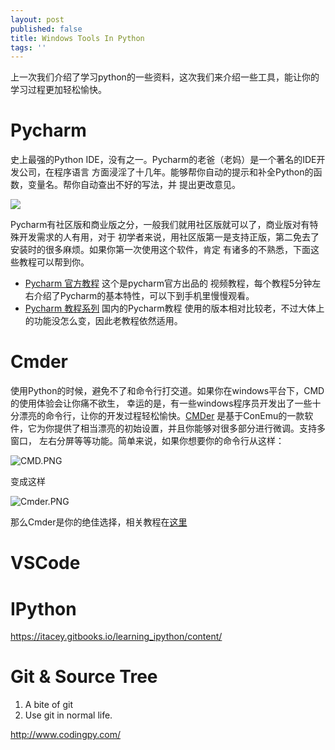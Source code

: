 ```yaml
---
layout: post
published: false
title: Windows Tools In Python
tags: ''
---
```

上一次我们介绍了学习python的一些资料，这次我们来介绍一些工具，能让你的学习过程更加轻松愉快。

# Pycharm

史上最强的Python IDE，没有之一。Pycharm的老爸（老妈）是一个著名的IDE开发公司，在程序语言
方面浸淫了十几年。能够帮你自动的提示和补全Python的函数，变量名。帮你自动查出不好的写法，并
提出更改意见。

![](https://www.jetbrains.com/pycharm/img/screenshots/simpleLook@2x.jpg)

Pycharm有社区版和商业版之分，一般我们就用社区版就可以了，商业版对有特殊开发需求的人有用，对于
初学者来说，用社区版第一是支持正版，第二免去了安装时的很多麻烦。如果你第一次使用这个软件，肯定
有诸多的不熟悉，下面这些教程可以帮到你。

* [Pycharm 官方教程](https://www.youtube.com/watch?v=5rSBPGGLkW0) 这个是pycharm官方出品的
  视频教程，每个教程5分钟左右介绍了Pycharm的基本特性，可以下到手机里慢慢观看。
* [Pycharm 教程系列](http://blog.csdn.net/chenggong2dm/article/details/9365437) 国内的Pycharm教程
  使用的版本相对比较老，不过大体上的功能没怎么变，因此老教程依然适用。

# Cmder

使用Python的时候，避免不了和命令行打交道。如果你在windows平台下，CMD的使用体验会让你痛不欲生，
幸运的是，有一些windows程序员开发出了一些十分漂亮的命令行，让你的开发过程轻松愉快。[CMDer](http://cmder.net/)
是基于ConEmu的一款软件，它为你提供了相当漂亮的初始设置，并且你能够对很多部分进行微调。支持多窗口，
左右分屏等等功能。简单来说，如果你想要你的命令行从这样：

![CMD.PNG]({{site.baseurl}}/imgs/CMD.PNG)

变成这样

![Cmder.PNG]({{site.baseurl}}/imgs/Cmder.PNG)

那么Cmder是你的绝佳选择，相关教程在[这里](http://bg.biedalian.com/2014/09/11/cmder.html)

# VSCode
# IPython
https://itacey.gitbooks.io/learning_ipython/content/
# Git & Source Tree

  1. A bite of git
  2. Use git in normal life.

http://www.codingpy.com/